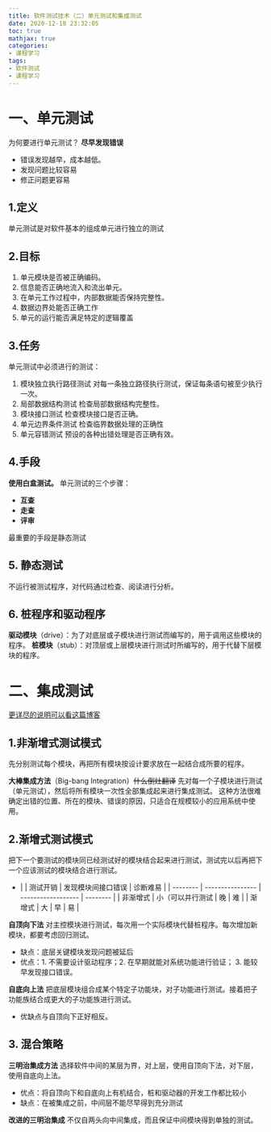 ```yaml
---
title: 软件测试技术（二）单元测试和集成测试
date: 2020-12-18 23:32:05
toc: true
mathjax: true
categories:
- 课程学习
tags:
- 软件测试
- 课程学习
---
```


# 一、单元测试
为何要进行单元测试？
**尽早发现错误**
- 错误发现越早，成本越低。
- 发现问题比较容易
- 修正问题更容易
## 1.定义
单元测试是对软件基本的组成单元进行独立的测试
## 2.目标
1. 单元模块是否被正确编码。
2. 信息能否正确地流入和流出单元。
3. 在单元工作过程中，内部数据能否保持完整性。
4. 数据边界处能否正确工作 
5. 单元的运行能否满足特定的逻辑覆盖
## 3.任务
单元测试中必须进行的测试：
1. 模块独立执行路径测试
对每一条独立路径执行测试，保证每条语句被至少执行一次。
2. 局部数据结构测试
检查局部数据结构完整性。
3. 模块接口测试
检查模块接口是否正确。
4. 单元边界条件测试
检查临界数据处理的正确性
5. 单元容错测试
预设的各种出错处理是否正确有效。
## 4.手段
**使用白盒测试。**
单元测试的三个步骤：
- **互查**
- **走查**
- **评审**

最重要的手段是静态测试
## 5. 静态测试
不运行被测试程序，对代码通过检查、阅读进行分析。
## 6. 桩程序和驱动程序
**驱动模块**（drive）：为了对底层或子模块进行测试而编写的，用于调用这些模块的程序。
**桩模块**（stub）：对顶层或上层模块进行测试时所编写的，用于代替下层模块的程序。
# 二、集成测试

[更详尽的说明可以看这篇博客](https://blog.csdn.net/fbvukn/article/details/85853826)
## 1.非渐增式测试模式
先分别测试每个模块，再把所有模块按设计要求放在一起结合成所要的程序。


**大棒集成方法**（Big-bang Integration）~~什么倒灶翻译~~ 
先对每一个子模块进行测试（单元测试），然后将所有模块一次性全部集成起来进行集成测试。
这种方法很难确定出错的位置、所在的模块、错误的原因，只适合在规模较小的应用系统中使用。


## 2.渐增式测试模式
把下一个要测试的模块同已经测试好的模块结合起来进行测试，测试完以后再把下一个应该测试的模块结合进行测试。

  - |          | 测试开销         | 发现模块间接口错误 | 诊断难易 |
 | -------- | ---------------- | ------------------ | -------- |
| 非渐增式 | 小（可以并行测试 | 晚                 | 难       |
| 渐增式   | 大               | 早                 | 易       |

**自顶向下法**
对主控模块进行测试，每次用一个实际模块代替桩程序。每次增加新模块，都要考虑回归测试。
- 缺点：底层关键模块发现问题被延后
- 优点：1. 不需要设计驱动程序；2. 在早期就能对系统功能进行验证； 3. 能较早发现接口错误。

**自底向上法**
把底层模块组合成某个特定子功能块，对子功能进行测试。接着把子功能族结合成更大的子功能族进行测试。
- 优缺点与自顶向下正好相反。
## 3. 混合策略
**三明治集成方法**
选择软件中间的某层为界，对上层，使用自顶向下法，对下层，使用自底向上法。
- 优点：将自顶向下和自底向上有机结合，桩和驱动器的开发工作都比较小
- 缺点：在被集成之前，中间层不能尽早得到充分测试

**改进的三明治集成**
不仅自两头向中间集成，而且保证中间模块得到单独的测试。